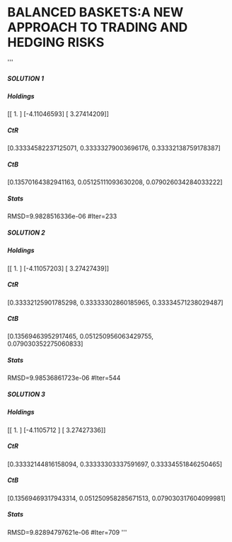 
BALANCED BASKETS:A NEW APPROACH TO TRADING AND HEDGING RISKS
============================================================

'''
##### SOLUTION 1 #####
##### Holdings #####
[[ 1.        ]
 [-4.11046593]
 [ 3.27414209]]
##### CtR #####
[0.33334582237125071, 0.33333279003696176, 0.33332138759178387]
##### CtB #####
[0.13570164382941163, 0.05125111093630208, 0.079026034284033222]
##### Stats #####
RMSD=9.9828516336e-06
#Iter=233
##### SOLUTION 2 #####
##### Holdings #####
[[ 1.        ]
 [-4.11057203]
 [ 3.27427439]]
##### CtR #####
[0.33332125901785298, 0.33333302860185965, 0.33334571238029487]
##### CtB #####
[0.13569463952917465, 0.051250956063429755, 0.079030352275060833]
##### Stats #####
RMSD=9.98536861723e-06
#Iter=544
##### SOLUTION 3 #####
##### Holdings #####
[[ 1.        ]
 [-4.1105712 ]
 [ 3.27427336]]
##### CtR #####
[0.33332144816158094, 0.33333303337591697, 0.33334551846250465]
##### CtB #####
[0.13569469317943314, 0.051250958285671513, 0.079030317604099981]
##### Stats #####
RMSD=9.82894797621e-06
#Iter=709
'''